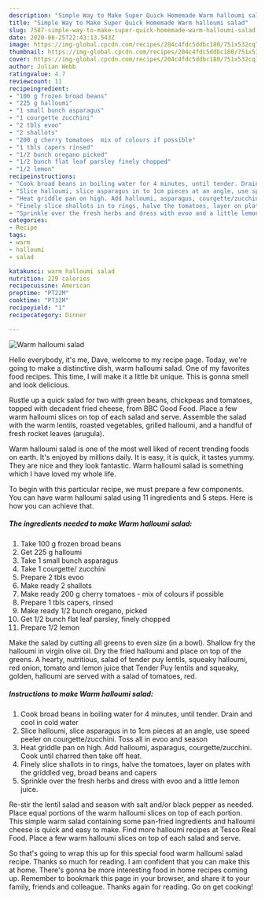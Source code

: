 ```yaml
---
description: "Simple Way to Make Super Quick Homemade Warm halloumi salad"
title: "Simple Way to Make Super Quick Homemade Warm halloumi salad"
slug: 7587-simple-way-to-make-super-quick-homemade-warm-halloumi-salad
date: 2020-06-25T22:43:13.543Z
image: https://img-global.cpcdn.com/recipes/204c4fdc5ddbc180/751x532cq70/warm-halloumi-salad-recipe-main-photo.jpg
thumbnail: https://img-global.cpcdn.com/recipes/204c4fdc5ddbc180/751x532cq70/warm-halloumi-salad-recipe-main-photo.jpg
cover: https://img-global.cpcdn.com/recipes/204c4fdc5ddbc180/751x532cq70/warm-halloumi-salad-recipe-main-photo.jpg
author: Julian Webb
ratingvalue: 4.7
reviewcount: 11
recipeingredient:
- "100 g frozen broad beans"
- "225 g halloumi"
- "1 small bunch asparagus"
- "1 courgette zucchini"
- "2 tbls evoo"
- "2 shallots"
- "200 g cherry tomatoes  mix of colours if possible"
- "1 tbls capers rinsed"
- "1/2 bunch oregano picked"
- "1/2 bunch flat leaf parsley finely chopped"
- "1/2 lemon"
recipeinstructions:
- "Cook broad beans in boiling water for 4 minutes, until tender. Drain and cool in cold water"
- "Slice halloumi, slice asparagus in to 1cm pieces at an angle, use speed peeler on courgette/zucchini. Toss all in evoo and season"
- "Heat griddle pan on high. Add halloumi, asparagus, courgette/zucchini. Cook until charred then take off heat."
- "Finely slice shallots in to rings, halve the tomatoes, layer on plates with the griddled veg, broad beans and capers"
- "Sprinkle over the fresh herbs and dress with evoo and a little lemon juice."
categories:
- Recipe
tags:
- warm
- halloumi
- salad

katakunci: warm halloumi salad 
nutrition: 229 calories
recipecuisine: American
preptime: "PT22M"
cooktime: "PT32M"
recipeyield: "1"
recipecategory: Dinner

---
```



![Warm halloumi salad](https://img-global.cpcdn.com/recipes/204c4fdc5ddbc180/751x532cq70/warm-halloumi-salad-recipe-main-photo.jpg)

Hello everybody, it's me, Dave, welcome to my recipe page. Today, we're going to make a distinctive dish, warm halloumi salad. One of my favorites food recipes. This time, I will make it a little bit unique. This is gonna smell and look delicious.

Rustle up a quick salad for two with green beans, chickpeas and tomatoes, topped with decadent fried cheese, from BBC Good Food. Place a few warm halloumi slices on top of each salad and serve. Assemble the salad with the warm lentils, roasted vegetables, grilled halloumi, and a handful of fresh rocket leaves (arugula).

Warm halloumi salad is one of the most well liked of recent trending foods on earth. It's enjoyed by millions daily. It is easy, it is quick, it tastes yummy. They are nice and they look fantastic. Warm halloumi salad is something which I have loved my whole life.


To begin with this particular recipe, we must prepare a few components. You can have warm halloumi salad using 11 ingredients and 5 steps. Here is how you can achieve that.

<!--inarticleads1-->

##### The ingredients needed to make Warm halloumi salad:

1. Take 100 g frozen broad beans
1. Get 225 g halloumi
1. Take 1 small bunch asparagus
1. Take 1 courgette/ zucchini
1. Prepare 2 tbls evoo
1. Make ready 2 shallots
1. Make ready 200 g cherry tomatoes - mix of colours if possible
1. Prepare 1 tbls capers, rinsed
1. Make ready 1/2 bunch oregano, picked
1. Get 1/2 bunch flat leaf parsley, finely chopped
1. Prepare 1/2 lemon


Make the salad by cutting all greens to even size (in a bowl). Shallow fry the halloumi in virgin olive oil. Dry the fried halloumi and place on top of the greens. A hearty, nutritious, salad of tender puy lentils, squeaky halloumi, red onion, tomato and lemon juice that Tender Puy lentils and squeaky, golden, halloumi are served with a salad of tomatoes, red. 

<!--inarticleads2-->

##### Instructions to make Warm halloumi salad:

1. Cook broad beans in boiling water for 4 minutes, until tender. Drain and cool in cold water
1. Slice halloumi, slice asparagus in to 1cm pieces at an angle, use speed peeler on courgette/zucchini. Toss all in evoo and season
1. Heat griddle pan on high. Add halloumi, asparagus, courgette/zucchini. Cook until charred then take off heat.
1. Finely slice shallots in to rings, halve the tomatoes, layer on plates with the griddled veg, broad beans and capers
1. Sprinkle over the fresh herbs and dress with evoo and a little lemon juice.


Re-stir the lentil salad and season with salt and/or black pepper as needed. Place equal portions of the warm halloumi slices on top of each portion. This simple warm salad containing some pan-fried ingredients and halloumi cheese is quick and easy to make. Find more halloumi recipes at Tesco Real Food. Place a few warm halloumi slices on top of each salad and serve. 

So that's going to wrap this up for this special food warm halloumi salad recipe. Thanks so much for reading. I am confident that you can make this at home. There's gonna be more interesting food in home recipes coming up. Remember to bookmark this page in your browser, and share it to your family, friends and colleague. Thanks again for reading. Go on get cooking!
